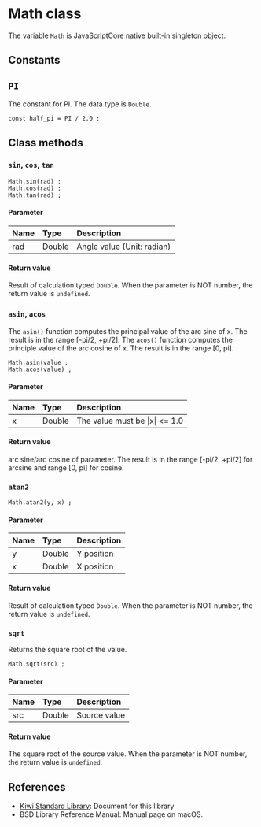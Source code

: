 # Math class
The variable `Math` is JavaScriptCore native built-in singleton object.

## Constants
## `PI`
The constant for PI. The data type is `Double`.
````
const half_pi = PI / 2.0 ;
````

## Class methods
### `sin`, `cos`, `tan`
````
Math.sin(rad) ;
Math.cos(rad) ;
Math.tan(rad) ;
````

#### Parameter
|Name       |Type    |Description                  |
|:--        |:--     |:--                          |
|rad        |Double  |Angle value (Unit: radian)   |

#### Return value
Result of calculation typed `Double`.
When the parameter is NOT number, the return value is `undefined`.

### `asin`, `acos`
The `asin()` function computes the principal value of the arc sine of x.
The result is in the range [-pi/2, +pi/2].
The `acos()` function computes the principle value of the arc cosine of x.
The result is in the range [0, pi].

````
Math.asin(value ;
Math.acos(value) ;
````

#### Parameter
|Name       |Type       |Description                  |
|:--        |:--        |:--                          |
|x          |Double     |The value must be \|x\| <= 1.0 |

#### Return value
arc sine/arc cosine of parameter. The result is in the range [-pi/2, +pi/2] for arcsine and range [0, pi] for cosine.

### `atan2`
````
Math.atan2(y, x) ;
````

#### Parameter

|Name       |Type             |Description                  |
|:--        |:--              |:--                          |
|y          |Double           |Y position                   |
|x          |Double           |X position                   |

#### Return value
Result of calculation typed `Double`.
When the parameter is NOT number, the return value is `undefined`.

### `sqrt`
Returns the square root of the value.
````
Math.sqrt(src) ;
````

#### Parameter
|Name       |Type             |Description                  |
|:--        |:--              |:--                          |
|src        |Double           |Source value                  |

#### Return value
The square root of the source value.
When the parameter is NOT number, the return value is `undefined`.

## References
* [Kiwi Standard Library](https://github.com/steelwheels/KiwiScript/blob/master/KiwiLibrary/Document/Library.md): Document for this library
* BSD Library Reference Manual: Manual page on macOS.

